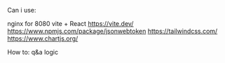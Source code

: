 Can i use:

nginx for 8080
vite + React https://vite.dev/
https://www.npmjs.com/package/jsonwebtoken
https://tailwindcss.com/
https://www.chartjs.org/

How to:
q&a logic

